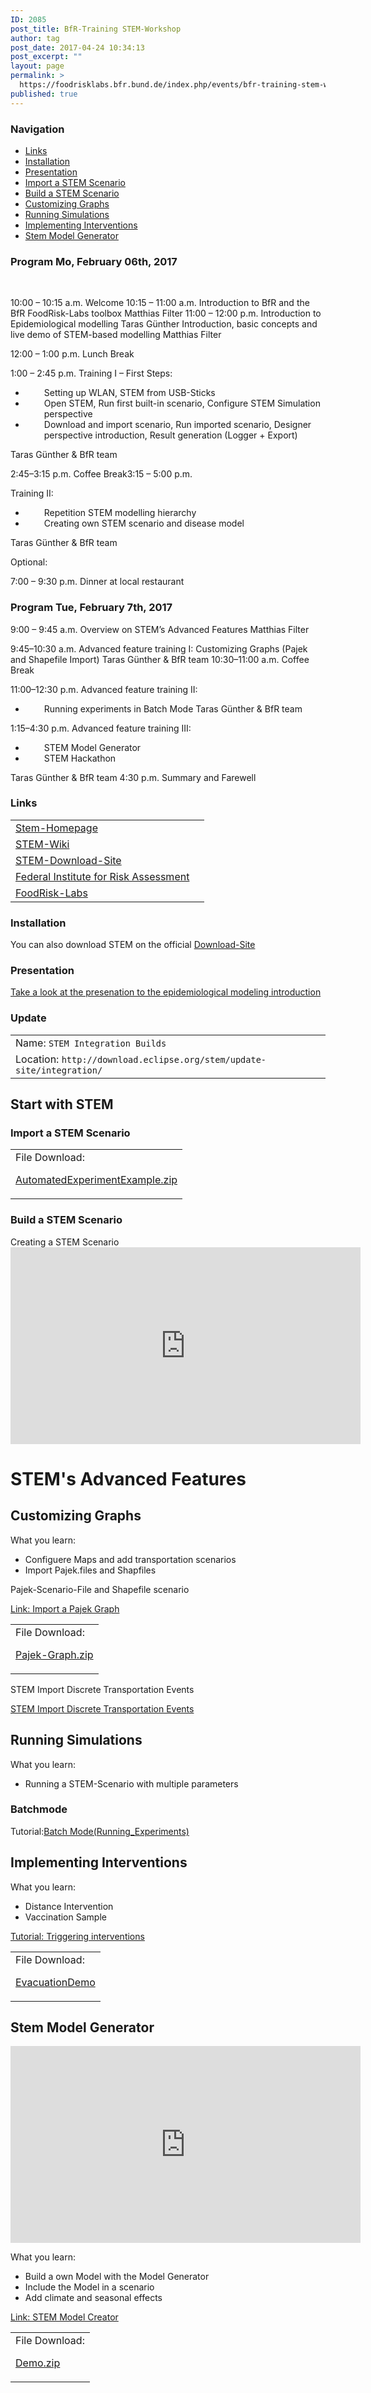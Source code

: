 ```yaml
---
ID: 2085
post_title: BfR-Training STEM-Workshop
author: tag
post_date: 2017-04-24 10:34:13
post_excerpt: ""
layout: page
permalink: >
  https://foodrisklabs.bfr.bund.de/index.php/events/bfr-training-stem-workshop/
published: true
---
```

<h3 style="text-align: left;">Navigation</h3>
<ul>
 	<li style="text-align: left;"><a href="#Links">Links</a></li>
 	<li style="text-align: left;"><a href="#Installation">Installation</a></li>
 	<li style="text-align: left;"><a href="#Presentation">Presentation</a></li>
 	<li style="text-align: left;"><a href="#Import_a_STEM_Scenario">Import a STEM Scenario</a></li>
 	<li style="text-align: left;"><a href="#Build_a_STEM_Scenario">Build a STEM Scenario</a></li>
 	<li style="text-align: left;"><a href="#Customizing_Graphs">Customizing Graphs</a></li>
 	<li style="text-align: left;"><a href="#Running_Simulations">Running Simulations</a></li>
 	<li style="text-align: left;"><a href="#Implementing_Interventions">Implementing Interventions</a></li>
 	<li style="text-align: left;"><a href="#Stem_Model_Generator">Stem Model Generator</a></li>
</ul>
<h3 style="text-align: left;">Program Mo, February 06th, 2017</h3>
&nbsp;

10:00 – 10:15 a.m. Welcome
10:15 – 11:00 a.m. Introduction to BfR and the BfR FoodRisk-Labs toolbox Matthias Filter
11:00 – 12:00 p.m. Introduction to Epidemiological modelling Taras Günther Introduction, basic concepts and live demo of STEM-based modelling Matthias Filter

12:00 – 1:00 p.m. Lunch Break

1:00 – 2:45 p.m. Training I – First Steps:
<ul>
 	<li style="padding-left: 30px;">Setting up WLAN, STEM from USB-Sticks</li>
 	<li style="padding-left: 30px;">Open STEM, Run first built-in scenario, Configure STEM Simulation perspective</li>
 	<li style="padding-left: 30px;">Download and import scenario, Run imported scenario, Designer perspective introduction, Result generation (Logger + Export)</li>
</ul>
Taras Günther &amp; BfR team

2:45–3:15 p.m. Coffee Break3:15 – 5:00 p.m.

Training II:
<ul>
 	<li style="padding-left: 30px;">Repetition STEM modelling hierarchy</li>
 	<li style="padding-left: 30px;">Creating own STEM scenario and disease model</li>
</ul>
Taras Günther &amp; BfR team

Optional:

7:00 – 9:30 p.m. Dinner at local restaurant
<h3>Program Tue, February 7th, 2017</h3>
9:00 – 9:45 a.m. Overview on STEM’s Advanced Features Matthias Filter

9:45–10:30 a.m. Advanced feature training I: Customizing Graphs (Pajek and Shapefile Import) Taras Günther &amp; BfR team
10:30–11:00 a.m. Coffee Break

11:00–12:30 p.m. Advanced feature training II:
<ul>
 	<li style="padding-left: 30px;">Running experiments in Batch Mode Taras Günther &amp; BfR team</li>
</ul>
1:15–4:30 p.m. Advanced feature training III:
<ul>
 	<li style="padding-left: 30px;">STEM Model Generator</li>
 	<li style="padding-left: 30px;">STEM Hackathon</li>
</ul>
Taras Günther &amp; BfR team
4:30 p.m. Summary and Farewell
<div id="Links">
<h3>Links</h3>
<table>
<tbody>
<tr>
<td><a href="https://www.eclipse.org/stem/ " target="_blank ">Stem-Homepage</a></td>
<td></td>
</tr>
<tr>
<td><a href="http://wiki.eclipse.org/STEM " target="_blank ">STEM-Wiki</a></td>
<td></td>
</tr>
<tr>
<td><a href="https://www.eclipse.org/stem/downloads.php " target="_blank ">STEM-Download-Site</a></td>
<td></td>
</tr>
<tr>
<td><a href="http://www.bfr.bund.de/de/start.html " target="_blank ">Federal Institute for Risk Assessment</a></td>
<td></td>
</tr>
<tr>
<td><a href="https://foodrisklabs.bfr.bund.de/index.php/frl/ " target="_blank ">FoodRisk-Labs</a></td>
<td></td>
</tr>
</tbody>
</table>
</div>
<div id="Installation">
<h3>Installation</h3>
You can also download STEM on the official <a href="https://www.eclipse.org/stem/downloads.php " target="_blank ">Download-Site</a>

</div>
<div id="Presentation">
<h3>Presentation</h3>
<a href="https://docs.google.com/presentation/d/1j-VIANLi2XjNt5KEN35F8i8FzvEB7swHMFHG1YWq1yA/edit?usp=sharing" target="_blank ">Take a look at the presenation to the epidemiological modeling introduction</a>

</div>
<div id="Update">
<h3>Update</h3>
<table class="table ">
<tbody>
<tr>
<td>Name: <code>STEM Integration Builds</code></td>
</tr>
<tr>
<td>Location: <code>http://download.eclipse.org/stem/update-site/integration/</code></td>
</tr>
</tbody>
</table>
</div>
<div id="Import_a_STEM_Scenario">
<h2>Start with STEM</h2>
<h3>Import a STEM Scenario</h3>
<table>
<tbody>
<tr>
<td>File Download:

<a href="http://www.eclipse.org/stem/download_sample.php?file=AutomatedExperimentExample.zip" target="_blank ">AutomatedExperimentExample.zip</a></td>
</tr>
</tbody>
</table>
</div>
<div id="Build_a_STEM_Scenario">
<h3>Build a STEM Scenario</h3>
<a>Creating a STEM Scenario</a>

<iframe src="https://www.youtube.com/embed/LfiibQX4IFE " width="560 " height="315 " frameborder="0 " allowfullscreen="allowfullscreen"></iframe>

</div>
<h1>STEM's Advanced Features</h1>
<div id="Customizing_Graphs">
<h2>Customizing Graphs</h2>
What you learn:
<ul>
 	<li>Configuere Maps and add transportation scenarios</li>
 	<li>Import Pajek.files and Shapfiles</li>
</ul>
Pajek-Scenario-File and Shapefile scenario

<a href="http://wiki.eclipse.org/Importing_a_Pajek_Graph " target="_blank ">Link: Import a Pajek Graph</a>
<table class="table">
<tbody>
<tr>
<td>File Download:

<a href="http://www.eclipse.org/stem/download_sample.php?file=MultiPopulationExample_PajekGraphs.zip " target="_blank ">Pajek-Graph.zip</a></td>
</tr>
</tbody>
</table>
STEM Import Discrete Transportation Events

<a href="http://wiki.eclipse.org/STEM_Import_Discrete_Transportation_Events " target="_blank ">STEM Import Discrete Transportation Events</a>

</div>
<div id="Running_Simulations">
<h2>Running Simulations</h2>
What you learn:
<ul>
 	<li>Running a STEM-Scenario with multiple parameters</li>
</ul>
<h3>Batchmode</h3>
Tutorial:<a href="http://wiki.eclipse.org/Batch_Mode_(Running_Experiments) " target="_blank ">Batch Mode(Running_Experiments)</a>

</div>
<div id="Implementing_Interventions">
<h2>Implementing Interventions</h2>
What you learn:
<ul>
 	<li>Distance Intervention</li>
 	<li>Vaccination Sample</li>
</ul>
<a href="http://wiki.eclipse.org/Triggering_interventions " target="_blank ">Tutorial: Triggering interventions</a>
<table>
<tbody>
<tr>
<td>File Download:

<a href="http://www.eclipse.org/stem/download_sample.php?file=EvacuationDemo.zip " target="_blank ">EvacuationDemo</a></td>
</tr>
</tbody>
</table>
</div>
<div id="Stem_Model_Generator">
<h2>Stem Model Generator</h2>
<iframe src="https://www.youtube.com/embed/MtQlS7g7Qnw " width="560 " height="315 " frameborder="0 " allowfullscreen="allowfullscreen"></iframe>

What you learn:
<ul>
 	<li>Build a own Model with the Model Generator</li>
 	<li>Include the Model in a scenario</li>
 	<li>Add climate and seasonal effects</li>
</ul>
<a href="http://wiki.eclipse.org/STEM_Model_Creator" target="_blank ">Link: STEM Model Creator</a>
<table>
<tbody>
<tr>
<td>File Download:

<a href="http://www.eclipse.org/stem/download_sample.php?file=Demo.zip " target="_blank ">Demo.zip</a></td>
</tr>
</tbody>
</table>
</div>